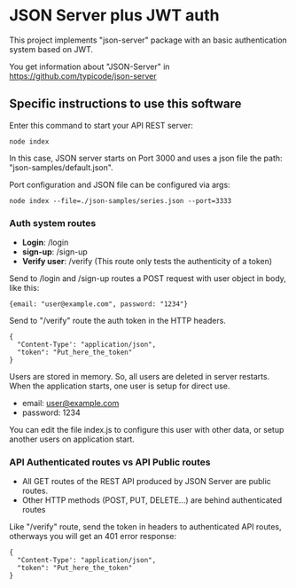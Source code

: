 # JSON Server plus JWT auth

This project implements "json-server" package with an basic authentication system based on JWT.

You get information about "JSON-Server" in https://github.com/typicode/json-server

## Specific instructions to use this software

Enter this command to start your API REST server:

```node index```

In this case, JSON server starts on Port 3000 and uses a json file the path: "json-samples/default.json".

Port configuration and JSON file can be configured via args:

```node index --file=./json-samples/series.json --port=3333```

### Auth system routes

* **Login**: /login
* **sign-up**: /sign-up
* **Verify user**: /verify (This route only tests the authenticity of a token)

Send to /login and /sign-up routes a POST request with user object in body, like this:

```{email: "user@example.com", password: "1234"}```

Send to "/verify" route the auth token in the HTTP headers.

```
{
  "Content-Type': "application/json",
  "token": "Put_here_the_token"
}
```

Users are stored in memory. So, all users are deleted in server restarts. When the application starts, one user is setup for direct use. 

* email: user@example.com
* password: 1234

You can edit the file index.js to configure this user with other data, or setup another users on application start.

### API Authenticated routes vs API Public routes

* All GET routes of the REST API produced by JSON Server are public routes.
* Other HTTP methods (POST, PUT, DELETE...) are behind authenticated routes

Like "/verify" route, send the token in headers to authenticated API routes, otherways you will get an 401 error response:

```
{
  "Content-Type': "application/json",
  "token": "Put_here_the_token"
}
```